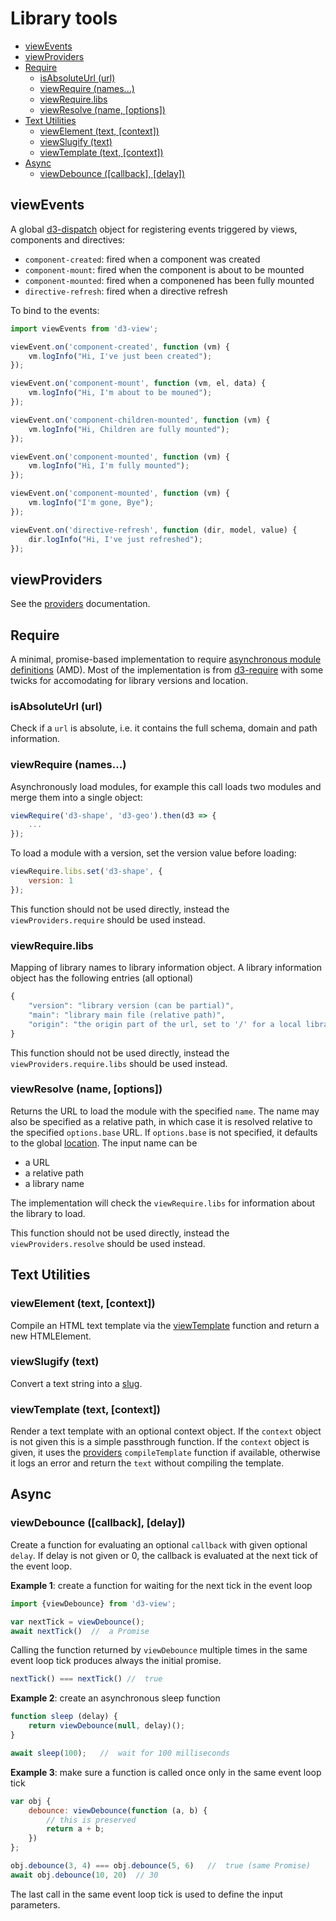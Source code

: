 # Library tools

<!-- START doctoc generated TOC please keep comment here to allow auto update -->
<!-- DON'T EDIT THIS SECTION, INSTEAD RE-RUN doctoc TO UPDATE -->


- [viewEvents](#viewevents)
- [viewProviders](#viewproviders)
- [Require](#require)
  - [isAbsoluteUrl (url)](#isabsoluteurl-url)
  - [viewRequire (names...)](#viewrequire-names)
  - [viewRequire.libs](#viewrequirelibs)
  - [viewResolve (name, [options])](#viewresolve-name-options)
- [Text Utilities](#text-utilities)
  - [viewElement (text, [context])](#viewelement-text-context)
  - [viewSlugify (text)](#viewslugify-text)
  - [viewTemplate (text, [context])](#viewtemplate-text-context)
- [Async](#async)
  - [viewDebounce ([callback], [delay])](#viewdebounce-callback-delay)

<!-- END doctoc generated TOC please keep comment here to allow auto update -->


## viewEvents

A global [d3-dispatch](https://github.com/d3/d3-dispatch) object for registering events triggered by views, components and directives:

* ``component-created``: fired when a component was created
* ``component-mount``: fired when the component is about to be mounted
* ``component-mounted``: fired when a componened has been fully mounted
* ``directive-refresh``: fired when a directive refresh

To bind to the events:
```javascript
import viewEvents from 'd3-view';

viewEvent.on('component-created', function (vm) {
    vm.logInfo("Hi, I've just been created");
});

viewEvent.on('component-mount', function (vm, el, data) {
    vm.logInfo("Hi, I'm about to be mouned");
});

viewEvent.on('component-children-mounted', function (vm) {
    vm.logInfo("Hi, Children are fully mounted");
});

viewEvent.on('component-mounted', function (vm) {
    vm.logInfo("Hi, I'm fully mounted");
});

viewEvent.on('component-mounted', function (vm) {
    vm.logInfo("I'm gone, Bye");
});

viewEvent.on('directive-refresh', function (dir, model, value) {
    dir.logInfo("Hi, I've just refreshed");
});
```

## viewProviders

See the [providers](./providers.md) documentation.


## Require

A minimal, promise-based implementation to require [asynchronous module definitions](https://github.com/amdjs/amdjs-api/blob/master/AMD.md) (AMD).
Most of the implementation is from [d3-require](https://github.com/d3/d3-require) with some twicks for accomodating for
library versions and location.

### isAbsoluteUrl (url)

Check if a ``url`` is absolute, i.e. it contains the full schema, domain and path information.

### viewRequire (names...)

Asynchronously load modules, for example this call loads two modules and merge them into a single object:
```javascript
viewRequire('d3-shape', 'd3-geo').then(d3 => {
    ...
});
```
To load a module with a version, set the version value before loading:
```javascript
viewRequire.libs.set('d3-shape', {
    version: 1
});
```
This function should not be used directly, instead the ``viewProviders.require`` should be used instead.

### viewRequire.libs

Mapping of library names to library information object. A library information object has the following entries (all optional)
```javascript
{
    "version": "library version (can be partial)",
    "main": "library main file (relative path)",
    "origin": "the origin part of the url, set to '/' for a local library for example"
}
```
This function should not be used directly, instead the ``viewProviders.require.libs`` should be used instead.

### viewResolve (name, [options])

Returns the URL to load the module with the specified ``name``.
The name may also be specified as a relative path, in which case it is resolved relative to the specified ``options.base`` URL.
If ``options.base`` is not specified, it defaults to the global [location](https://developer.mozilla.org/en-US/docs/Web/API/Window/location).
The input name can be

* a URL
* a relative path
* a library name

The implementation will check the ``viewRequire.libs`` for information about the library to load.

This function should not be used directly, instead the ``viewProviders.resolve`` should be used instead.

## Text Utilities

### viewElement (text, [context])

Compile an HTML text template via the [viewTemplate](#viewtemplate-text-context) function and return
a new HTMLElement.

### viewSlugify (text)

Convert a text string into a [slug](https://en.wikipedia.org/wiki/Semantic_URL).

### viewTemplate (text, [context])

Render a text template with an optional context object. If the ``context``
object is not given this is a simple passthrough function. If the ``context``
object is given, it uses the [providers](./providers.md) ``compileTemplate`` function if available, otherwise
it logs an error and return the ``text`` without compiling the template.


## Async

### viewDebounce ([callback], [delay])

Create a function for evaluating an optional ``callback`` with given optional ``delay``.
If delay is not given or 0, the callback is evaluated at the next tick of the event loop.

**Example 1**: create a function for waiting for the next tick in the event loop
```javascript
import {viewDebounce} from 'd3-view';

var nextTick = viewDebounce();
await nextTick()  //  a Promise
```
Calling the function returned by ``viewDebounce`` multiple times in the same event loop tick produces always the initial promise.
```javascript
nextTick() === nextTick() //  true
```
**Example 2**: create an asynchronous sleep function
```javascript
function sleep (delay) {
    return viewDebounce(null, delay)();
}

await sleep(100);   //  wait for 100 milliseconds
```
**Example 3**: make sure a function is called once only in the same event loop tick
```javascript
var obj {
    debounce: viewDebounce(function (a, b) {
        // this is preserved
        return a + b;
    })
};

obj.debounce(3, 4) === obj.debounce(5, 6)   //  true (same Promise)
await obj.debounce(10, 20)  // 30
```
The last call in the same event loop tick is used to define the input parameters.

